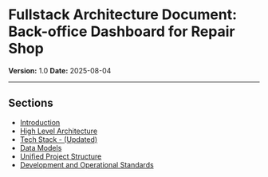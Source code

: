# Fullstack Architecture Document: Back-office Dashboard for Repair Shop

**Version:** 1.0
**Date:** 2025-08-04

-----

## Sections

- [Introduction](./introduction.md)
- [High Level Architecture](./high-level-architecture.md)
- [Tech Stack - (Updated)](./tech-stack.md)
- [Data Models](./data-models.md)
- [Unified Project Structure](./unified-project-structure.md)
- [Development and Operational Standards](./development-and-operational-standards.md)